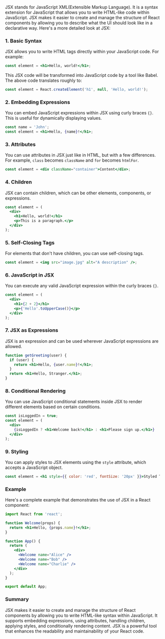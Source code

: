 JSX stands for JavaScript XML(Extensible Markup Language). It is a syntax extension for JavaScript that allows you to write HTML-like code within JavaScript. JSX makes it easier to create and manage the structure of React components by allowing you to describe what the UI should look like in a declarative way. Here's a more detailed look at JSX:

### 1. **Basic Syntax**

JSX allows you to write HTML tags directly within your JavaScript code. For example:

```jsx
const element = <h1>Hello, world!</h1>;
```

This JSX code will be transformed into JavaScript code by a tool like Babel. The above code translates roughly to:

```javascript
const element = React.createElement('h1', null, 'Hello, world!');
```

### 2. **Embedding Expressions**

You can embed JavaScript expressions within JSX using curly braces `{}`. This is useful for dynamically displaying values.

```jsx
const name = 'John';
const element = <h1>Hello, {name}!</h1>;
```

### 3. **Attributes**

You can use attributes in JSX just like in HTML, but with a few differences. For example, `class` becomes `className` and `for` becomes `htmlFor`.

```jsx
const element = <div className="container">Content</div>;
```

### 4. **Children**

JSX can contain children, which can be other elements, components, or expressions.

```jsx
const element = (
  <div>
    <h1>Hello, world!</h1>
    <p>This is a paragraph.</p>
  </div>
);
```

### 5. **Self-Closing Tags**

For elements that don't have children, you can use self-closing tags.

```jsx
const element = <img src="image.jpg" alt="A description" />;
```

### 6. **JavaScript in JSX**

You can execute any valid JavaScript expression within the curly braces `{}`.

```jsx
const element = (
  <div>
    <h1>{2 + 2}</h1>
    <p>{'Hello'.toUpperCase()}</p>
  </div>
);
```

### 7. **JSX as Expressions**

JSX is an expression and can be used wherever JavaScript expressions are allowed.

```jsx
function getGreeting(user) {
  if (user) {
    return <h1>Hello, {user.name}!</h1>;
  }
  return <h1>Hello, Stranger.</h1>;
}
```

### 8. **Conditional Rendering**

You can use JavaScript conditional statements inside JSX to render different elements based on certain conditions.

```jsx
const isLoggedIn = true;
const element = (
  <div>
    {isLoggedIn ? <h1>Welcome back!</h1> : <h1>Please sign up.</h1>}
  </div>
);
```

### 9. **Styling**

You can apply styles to JSX elements using the `style` attribute, which accepts a JavaScript object.

```jsx
const element = <h1 style={{ color: 'red', fontSize: '20px' }}>Styled Text</h1>;
```

### Example

Here's a complete example that demonstrates the use of JSX in a React component:

```jsx
import React from 'react';

function Welcome(props) {
  return <h1>Hello, {props.name}!</h1>;
}

function App() {
  return (
    <div>
      <Welcome name="Alice" />
      <Welcome name="Bob" />
      <Welcome name="Charlie" />
    </div>
  );
}

export default App;
```

### Summary

JSX makes it easier to create and manage the structure of React components by allowing you to write HTML-like syntax within JavaScript. It supports embedding expressions, using attributes, handling children, applying styles, and conditionally rendering content. JSX is a powerful tool that enhances the readability and maintainability of your React code.